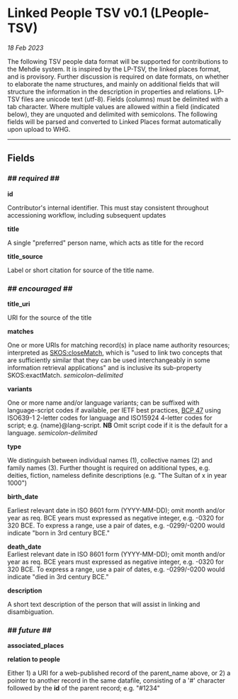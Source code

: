 
# Linked People TSV v0.1 (LPeople-TSV)

_18 Feb 2023_

The following TSV people data format will be supported for contributions to the Mehdie system. It is inspired by the LP-TSV, the linked places format, and is provisory. Further discussion is required on date formats, on whether to elaborate the name structures, and mainly on additional fields that will structure the information in the description in properties and relations.
LP-TSV files are unicode text (utf-8). Fields (columns) must be delimited with a tab character. Where multiple values are allowed within a field (indicated below), they are unquoted and delimited with semicolons. 
The following fields will be parsed and converted to Linked Places format automatically upon upload to WHG.

-----

## Fields

### _## required ##_
**id**

Contributor's internal identifier. This must stay consistent throughout accessioning workflow, including subsequent updates

**title**

A single "preferred" person name, which acts as title for the record

**title\_source**

Label or short citation for source of the title name.


### _## encouraged ##_
**title\_uri**

URI for the source of the title


**matches**

One or more URIs for matching record(s) in place name authority resources; interpreted as [SKOS:closeMatch](https://www.w3.org/TR/2009/REC-skos-reference-20090818/#L4858), which is "used to link two concepts that are sufficiently similar that they can be used interchangeably in some information retrieval applications" and is inclusive its sub-property SKOS:exactMatch. _semicolon-delimited_

**variants**

One or more name and/or language variants; can be suffixed with language-script codes if available, per IETF best practices, [BCP 47](https://www.rfc-editor.org/rfc/bcp/bcp47.txt) using ISO639-1 2-letter codes for language and ISO15924 4-letter codes for script; e.g. {name}@lang-script. **NB** Omit script code if it is the default for a language. _semicolon-delimited_

**type**

We distinguish between individual names (1), collective names (2) and family names (3). Further thought is required on additional types, e.g. deities, fiction, nameless definite descriptions (e.g. "The Sultan of x in year 1000") 

**birth_date**		

Earliest relevant date in ISO 8601 form (YYYY-MM-DD); omit month and/or year as req. BCE years must expressed as negative integer, e.g. -0320 for 320 BCE. To express a range, use a pair of dates, e.g. -0299/-0200 would indicate "born in 3rd century BCE."

**death_date**		
Earliest relevant date in ISO 8601 form (YYYY-MM-DD); omit month and/or year as req. BCE years must expressed as negative integer, e.g. -0320 for 320 BCE. To express a range, use a pair of dates, e.g. -0299/-0200 would indicate "died in 3rd century BCE."

**description**

A short text description of the person that will assist in linking and disambiguation.


### _## future ##_

**associated_places**

**relation to people**

Either 1) a URI for a web-published record of the parent_name above, or 2) a pointer to another record in the same datafile, consisting of a '#' character followed by the **id** of the parent record; e.g. "#1234"

